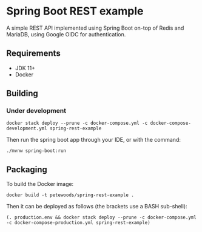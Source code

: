 # Spring Boot REST example

A simple REST API implemented using Spring Boot on-top of Redis and MariaDB, using Google OIDC for
authentication.

## Requirements

- JDK 11+
- Docker

## Building

### Under development

```
docker stack deploy --prune -c docker-compose.yml -c docker-compose-development.yml spring-rest-example
```

Then run the spring boot app through your IDE, or with the command:
```
./mvnw spring-boot:run
```

## Packaging
To build the Docker image:
```
docker build -t petewoods/spring-rest-example .
```

Then it can be deployed as follows (the brackets use a BASH sub-shell):
```
(. production.env && docker stack deploy --prune -c docker-compose.yml -c docker-compose-production.yml spring-rest-example)
```
